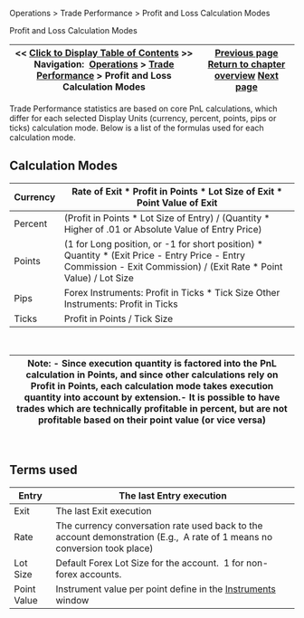 ﻿
Operations > Trade Performance > Profit and Loss Calculation Modes

Profit and Loss Calculation Modes

| << [Click to Display Table of Contents](profit_and_loss_calculation_modes.md) >> **Navigation:**     [Operations](operations-1.md) > [Trade Performance](trade_performance-1.md) > Profit and Loss Calculation Modes | [Previous page](statistics_definitions-1.md) [Return to chapter overview](trade_performance-1.md) [Next page](trade_performance_properties-1.md) |
| --- | --- |
Trade Performance statistics are based on core PnL calculations, which differ for each selected Display Units (currency, percent, points, pips or ticks) calculation mode. Below is a list of the formulas used for each calculation mode.
## 
## Calculation Modes

| Currency | Rate of Exit * Profit in Points * Lot Size of Exit * Point Value of Exit |
| --- | --- |
| Percent | (Profit in Points * Lot Size of Entry) / (Quantity * Higher of .01 or Absolute Value of Entry Price) |
| Points | (1 for Long position, or -1 for short position) * Quantity * (Exit Price - Entry Price - Entry Commission - Exit Commission) / (Exit Rate * Point Value) / Lot Size |
| Pips | Forex Instruments: Profit in Ticks * Tick Size Other Instruments: Profit in Ticks |
| Ticks | Profit in Points / Tick Size |
 

| Note:  - Since execution quantity is factored into the PnL calculation in Points, and since other calculations rely on Profit in Points, each calculation mode takes execution quantity into account by extension.-  It is possible to have trades which are technically profitable in percent, but are not profitable based on their point value (or vice versa) |
| --- |
 
## Terms used

| Entry | The last Entry execution |
| --- | --- |
| Exit | The last Exit execution |
| Rate | The currency conversation rate used back to the account demonstration (E.g.,  A rate of 1 means no conversion took place) |
| Lot Size | Default Forex Lot Size for the account.  1 for non-forex accounts. |
| Point Value | Instrument value per point define in the [Instruments](instruments-1.md) window |
